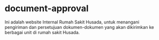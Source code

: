 # document-approval
Ini adalah website Internal Rumah Sakit Husada, untuk menangani pengiriman dan persetujuan dokumen-dokumen yang akan dikirimkan ke berbagai unit di rumah sakit Husada.
